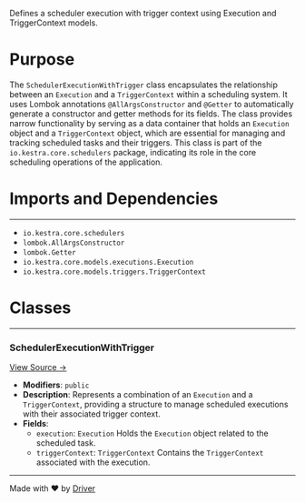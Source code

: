 <!--------------------------------------------------------------------------------->
<!-- IMPORTANT: This file is auto-generated by Driver (https://driver.ai). -------->
<!-- Manual edits may be overwritten on future commits. --------------------------->
<!--------------------------------------------------------------------------------->

Defines a scheduler execution with trigger context using Execution and TriggerContext models.

# Purpose
The `SchedulerExecutionWithTrigger` class encapsulates the relationship between an `Execution` and a `TriggerContext` within a scheduling system. It uses Lombok annotations `@AllArgsConstructor` and `@Getter` to automatically generate a constructor and getter methods for its fields. The class provides narrow functionality by serving as a data container that holds an `Execution` object and a `TriggerContext` object, which are essential for managing and tracking scheduled tasks and their triggers. This class is part of the `io.kestra.core.schedulers` package, indicating its role in the core scheduling operations of the application.
# Imports and Dependencies

---
- `io.kestra.core.schedulers`
- `lombok.AllArgsConstructor`
- `lombok.Getter`
- `io.kestra.core.models.executions.Execution`
- `io.kestra.core.models.triggers.TriggerContext`


# Classes

---
### SchedulerExecutionWithTrigger<!-- {{#class:io.kestra.core.schedulers.SchedulerExecutionWithTrigger}} -->
[View Source →](<../../../../../../../kestra_lite/io/kestra/core/schedulers/SchedulerExecutionWithTrigger.java#L8>)

- **Modifiers**: `public`
- **Description**: Represents a combination of an `Execution` and a `TriggerContext`, providing a structure to manage scheduled executions with their associated trigger context.
- **Fields**:
    - `execution`: `Execution` Holds the `Execution` object related to the scheduled task.
    - `triggerContext`: `TriggerContext` Contains the `TriggerContext` associated with the execution.



---
Made with ❤️ by [Driver](https://www.driver.ai/)